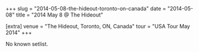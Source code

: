 +++
slug = "2014-05-08-the-hideout-toronto-on-canada"
date = "2014-05-08"
title = "2014 May 8 @ The Hideout"

[extra]
venue = "The Hideout, Toronto, ON, Canada"
tour = "USA Tour May 2014"
+++

No known setlist.
